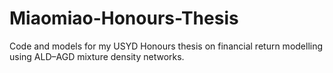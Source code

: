 # Miaomiao-Honours-Thesis
Code and models for my USYD Honours thesis on financial return modelling using ALD–AGD mixture density networks.
